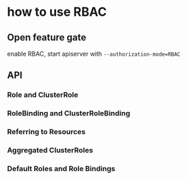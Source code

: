 # how to use RBAC

## Open feature gate

enable RBAC, start apiserver with `--authorization-mode=RBAC`

## API 


### Role and ClusterRole


### RoleBinding and ClusterRoleBinding


### Referring to Resources


### Aggregated ClusterRoles


### Default Roles and Role Bindings

